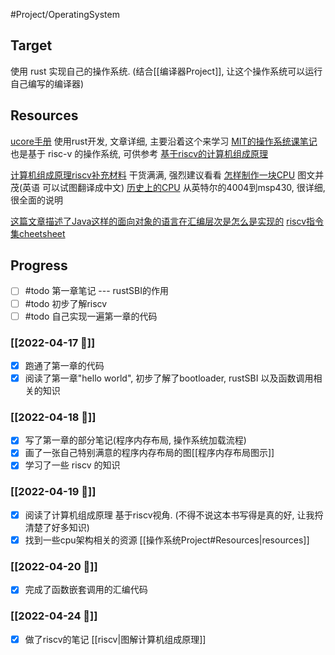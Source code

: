 #Project/OperatingSystem
## Target
使用 rust 实现自己的操作系统. (结合[[编译器Project]], 让这个操作系统可以运行自己编写的编译器)

## Resources
[ucore手册](https://rcore-os.github.io/rCore-Tutorial-Book-v3/index.html) 使用rust开发, 文章详细, 主要沿着这个来学习
[MIT的操作系统课笔记](https://mit-public-courses-cn-translatio.gitbook.io/mit6-s081/lec05-calling-conventions-and-stack-frames-risc-v/5.1-introduction-to-lecture05) 也是基于 risc-v 的操作系统, 可供参考
[基于riscv的计算机组成原理](x-devonthink-item://FD00F261-7D67-4B99-8A89-E2BDC3F9921E)

[计算机组成原理riscv补充材料](https://www.elsevier.com/books-and-journals/book-companion/9780128122754) 干货满满, 强烈建议看看
[怎样制作一块CPU](https://cpushack.com/MakingWafers.html) 图文并茂(英语 可以试图翻译成中文)
[历史上的CPU](https://www.cpushack.com/CPU/cpu.html) 从英特尔的4004到msp430, 很详细, 很全面的说明

[这篇文章描述了Java这样的面向对象的语言在汇编层次是怎么是实现的](x-devonthink-item://EF1E0DF9-0D0C-4BEE-ABE2-444A825E6833)
[riscv指令集cheetsheet](x-devonthink-item://52215B90-589F-453E-90C9-844AAC00FFB9)


## Progress
- [ ] #todo 第一章笔记 --- rustSBI的作用
- [ ] #todo 初步了解riscv
- [ ] #todo 自己实现一遍第一章的代码
### [[2022-04-17 📅]]
- [x] 跑通了第一章的代码
- [x] 阅读了第一章"hello world", 初步了解了bootloader, rustSBI 以及函数调用相关的知识

### [[2022-04-18 📅]]
- [x] 写了第一章的部分笔记(程序内存布局, 操作系统加载流程)
- [x] 画了一张自己特别满意的程序内存布局的图[[程序内存布局图示]]
- [x] 学习了一些 riscv 的知识

### [[2022-04-19 📅]]
- [x] 阅读了计算机组成原理 基于riscv视角. (不得不说这本书写得是真的好, 让我捋清楚了好多知识)
- [x] 找到一些cpu架构相关的资源 [[操作系统Project#Resources|resources]]

### [[2022-04-20 📅]]
- [x] 完成了函数嵌套调用的汇编代码

### [[2022-04-24 📅]]
- [x] 做了riscv的笔记 [[riscv|图解计算机组成原理]]